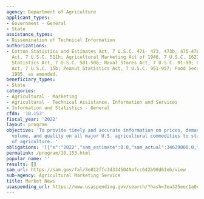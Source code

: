 ```yaml
---
agency: Department of Agriculture
applicant_types:
- Government - General
- State
assistance_types:
- Dissemination of Technical Information
authorizations:
- Cotton Statistics and Estimates Act, 7 U.S.C. 471- 473, 473b, 475-476; Tobacco Inspection
  Act, 7 U.S.C. 511h; Agricultural Marketing Act of 1946, 7 U.S.C. 1622k; Tobacco
  Statistics Act, 7 U.S.C. 501-508; Naval Stores Act, 7 U.S.C. 91-99; Cotton Futures
  Act, 7 U.S.C. 15b; Peanut Statistics Act, 7 U.S.C. 951-957; Food Security Act of
  1985, as amended.
beneficiary_types:
- State
categories:
- Agricultural - Marketing
- Agricultural - Technical Assistance, Information and Services
- Information and Statistics - General
cfda: '10.153'
fiscal_year: '2022'
layout: program
objective: 'To provide timely and accurate information on prices, demand, movement,
  volume, and quality on all major U.S. agricultural commodities to state departments
  of agriculture. '
obligations: '[{"x":"2022","sam_estimate":0.0,"sam_actual":34629000.0,"usa_spending_actual":391500.0},{"x":"2023","sam_estimate":35261000.0,"sam_actual":0.0,"usa_spending_actual":2015835.0},{"x":"2024","sam_estimate":36676000.0,"sam_actual":0.0,"usa_spending_actual":0.0}]'
permalink: /program/10.153.html
popular_name: ''
results: []
sam_url: https://sam.gov/fal/3e812ffc3d3345049afcc642b90d61eb/view
sub-agency: Agricultural Marketing Service
title: Market News
usaspending_url: https://www.usaspending.gov/search/?hash=3ea325eec1a0ce20675a47c88195d6ef
---
```

